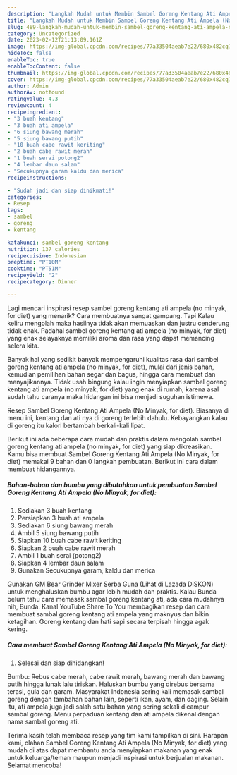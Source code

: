 ```yaml
---
description: "Langkah Mudah untuk Membin Sambel Goreng Kentang Ati Ampela (No Minyak, for diet) yang Enak"
title: "Langkah Mudah untuk Membin Sambel Goreng Kentang Ati Ampela (No Minyak, for diet) yang Enak"
slug: 489-langkah-mudah-untuk-membin-sambel-goreng-kentang-ati-ampela-no-minyak-for-diet-yang-enak
category: Uncategorized
date: 2023-02-12T21:13:09.161Z
image: https://img-global.cpcdn.com/recipes/77a33504aeab7e22/680x482cq70/sambel-goreng-kentang-ati-ampela-no-minyak-for-diet-foto-resep-utama.jpg
hideToc: false
enableToc: true
enableTocContent: false
thumbnail: https://img-global.cpcdn.com/recipes/77a33504aeab7e22/680x482cq70/sambel-goreng-kentang-ati-ampela-no-minyak-for-diet-foto-resep-utama.jpg
cover: https://img-global.cpcdn.com/recipes/77a33504aeab7e22/680x482cq70/sambel-goreng-kentang-ati-ampela-no-minyak-for-diet-foto-resep-utama.jpg
author: Admin
authorAv: notfound
ratingvalue: 4.3
reviewcount: 4
recipeingredient:
- "3 buah kentang"
- "3 buah ati ampela"
- "6 siung bawang merah"
- "5 siung bawang putih"
- "10 buah cabe rawit keriting"
- "2 buah cabe rawit merah"
- "1 buah serai potong2"
- "4 lembar daun salam"
- "Secukupnya garam kaldu dan merica"
recipeinstructions:

- "Sudah jadi dan siap dinikmati!"
categories:
- Resep
tags:
- sambel
- goreng
- kentang

katakunci: sambel goreng kentang 
nutrition: 137 calories
recipecuisine: Indonesian
preptime: "PT10M"
cooktime: "PT51M"
recipeyield: "2"
recipecategory: Dinner

---
```



Lagi mencari inspirasi resep sambel goreng kentang ati ampela (no minyak, for diet) yang menarik? Cara membuatnya sangat gampang. Tapi Kalau keliru mengolah maka hasilnya tidak akan memuaskan dan justru cenderung tidak enak. Padahal sambel goreng kentang ati ampela (no minyak, for diet) yang enak selayaknya memiliki aroma dan rasa yang dapat memancing selera kita.


Banyak hal yang sedikit banyak mempengaruhi kualitas rasa dari sambel goreng kentang ati ampela (no minyak, for diet), mulai dari jenis bahan, kemudian pemilihan bahan segar dan bagus, hingga cara membuat dan menyajikannya. Tidak usah bingung kalau ingin menyiapkan sambel goreng kentang ati ampela (no minyak, for diet) yang enak di rumah, karena asal sudah tahu caranya maka hidangan ini bisa menjadi suguhan istimewa.

Resep Sambel Goreng Kentang Ati Ampela (No Minyak, for diet). Biasanya di menu ini, kentang dan ati nya di goreng terlebih dahulu. Kebayangkan kalau di goreng itu kalori bertambah berkali-kali lipat.


Berikut ini ada beberapa cara mudah dan praktis dalam mengolah sambel goreng kentang ati ampela (no minyak, for diet) yang siap dikreasikan. Kamu bisa membuat Sambel Goreng Kentang Ati Ampela (No Minyak, for diet) memakai 9 bahan dan 0 langkah pembuatan. Berikut ini cara dalam membuat hidangannya.

<!--inarticleads1-->

##### Bahan-bahan dan bumbu yang dibutuhkan untuk pembuatan Sambel Goreng Kentang Ati Ampela (No Minyak, for diet):

1. Sediakan 3 buah kentang
1. Persiapkan 3 buah ati ampela
1. Sediakan 6 siung bawang merah
1. Ambil 5 siung bawang putih
1. Siapkan 10 buah cabe rawit keriting
1. Siapkan 2 buah cabe rawit merah
1. Ambil 1 buah serai (potong2)
1. Siapkan 4 lembar daun salam
1. Gunakan Secukupnya garam, kaldu dan merica


Gunakan GM Bear Grinder Mixer Serba Guna (Lihat di Lazada DISKON) untuk menghaluskan bumbu agar lebih mudah dan praktis. Kalau Bunda belum tahu cara memasak sambal goreng kentang ati, ada cara mudahnya nih, Bunda. Kanal YouTube Share To You membagikan resep dan cara membuat sambal goreng kentang ati ampela yang maknyus dan bikin ketagihan. Goreng kentang dan hati sapi secara terpisah hingga agak kering. 

<!--inarticleads2-->

##### Cara membuat Sambel Goreng Kentang Ati Ampela (No Minyak, for diet):


1. Selesai dan siap dihidangkan!

Bumbu: Rebus cabe merah, cabe rawit merah, bawang merah dan bawang putih hingga lunak lalu tiriskan. Haluskan bumbu yang direbus bersama terasi, gula dan garam. Masyarakat Indonesia sering kali memasak sambal goreng dengan tambahan bahan lain, seperti ikan, ayam, dan daging. Selain itu, ati ampela juga jadi salah satu bahan yang sering sekali dicampur sambal goreng. Menu perpaduan kentang dan ati ampela dikenal dengan nama sambal goreng ati. 

Terima kasih telah membaca resep yang tim kami tampilkan di sini. Harapan kami, olahan Sambel Goreng Kentang Ati Ampela (No Minyak, for diet) yang mudah di atas dapat membantu anda menyiapkan makanan yang enak untuk keluarga/teman maupun menjadi inspirasi untuk berjualan makanan. Selamat mencoba!
